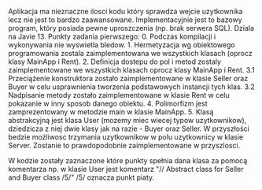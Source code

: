 Aplikacja ma nieznaczne ilosci kodu który sprawdza wejcie uzytkownika lecz nie jest to bardzo zaawansowane.
Implementacyjnie jest to bazowy program, który posiada pewne uproszczenia (np. brak serwera SQL).
Dziala na Javie 13.
Punkty zadania pierwszego:
	0. Podczas kompilacji i wykonywania nie wyswietla bledow.
	1. Hermetyzacja wg obiektowego programowania zostala zaimplementowana we wszystkich klasach (oprocz klasy MainApp i Rent).
	2. Definicja dostepu do pol i metod zostaly zaimplementowane we wszystkich klasach oprocz klasy MainApp i Rent.
	3.1 Przeciążenie konstruktora zostało zaimplementowane w klasie Seller oraz Buyer w celu usprawnienia tworzenia podstawowych instancji tych klas.
	3.2 Nadpisanie metody zostało zaimplementowane w klasie Rent w celu pokazanie w inny sposob danego obiektu.
	4. Polimorfizm jest zamprezentowany w metodzie main w klasie MainApp.
	5. Klasą abstrakcyjną jest klasa User (mozemy miec wiecej typow uzytkownikow),
	dziedzicza z niej dwie klasy jak na razie - Buyer oraz Seller. W przyszłości bedzie możliwosc trzymania uzytkownikow w polu uzytkownicy w klasie Server. Zostanie to prawdopodobnie zaimplementowane w przyszlosci.
	
W kodzie zostały zaznaczone które punkty spełnia dana klasa za pomocą komentarza np.
w klasie User jest komentarz "// Abstract class for Seller and Buyer class \/5\/"
\/5\/ oznacza punkt piaty. 